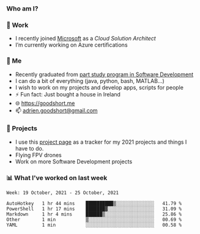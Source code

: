 ### Who am I?

<!--
**goodshort/goodshort** is a ✨ _special_ ✨ repository because its `README.md` (this file) appears on your GitHub profile.
-->
### 💼 Work
- I recently joined [Microsoft](https://www.microsoft.com/) as a _Cloud Solution Architect_
- I’m currently working on Azure certifications

### 🌱 Me
- Recently graduated from [part study program in Software Development](https://www.goodshort.me/who-am-i/studies#higher-diploma-in-software-development)
- I can do a bit of everything (java, python, bash, MATLAB...)
- I wish to work on my projects and develop apps, scripts for people
- ⚡ Fun fact: Just bought a house in Ireland
- 🌐 https://goodshort.me
- 📫 adrien.goodshort@gmail.com

### 🚧 Projects

- I use this [project page](https://github.com/users/goodshort/projects/2) as a tracker for my 2021 projects and things I have to do.
- Flying FPV drones
- Work on more Software Development projects

### 📊 What I've worked on last week

<!--START_SECTION:waka-->
```text
Week: 19 October, 2021 - 25 October, 2021

AutoHotkey   1 hr 44 mins    ██████████▒░░░░░░░░░░░░░░   41.79 % 
PowerShell   1 hr 17 mins    ███████▓░░░░░░░░░░░░░░░░░   31.09 % 
Markdown     1 hr 4 mins     ██████▒░░░░░░░░░░░░░░░░░░   25.86 % 
Other        1 min           ▒░░░░░░░░░░░░░░░░░░░░░░░░   00.69 % 
YAML         1 min           ░░░░░░░░░░░░░░░░░░░░░░░░░   00.58 % 
```
<!--END_SECTION:waka-->
